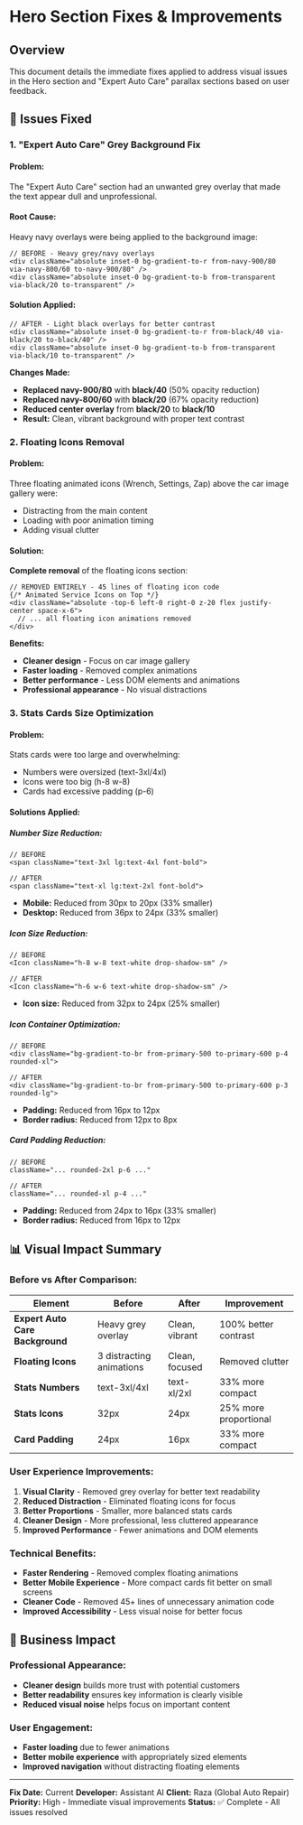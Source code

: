 # Hero Section Fixes & Improvements

## Overview
This document details the immediate fixes applied to address visual issues in the Hero section and "Expert Auto Care" parallax sections based on user feedback.

## 🔧 Issues Fixed

### **1. "Expert Auto Care" Grey Background Fix**

#### **Problem:**
The "Expert Auto Care" section had an unwanted grey overlay that made the text appear dull and unprofessional.

#### **Root Cause:**
Heavy navy overlays were being applied to the background image:
```tsx
// BEFORE - Heavy grey/navy overlays
<div className="absolute inset-0 bg-gradient-to-r from-navy-900/80 via-navy-800/60 to-navy-900/80" />
<div className="absolute inset-0 bg-gradient-to-b from-transparent via-black/20 to-transparent" />
```

#### **Solution Applied:**
```tsx
// AFTER - Light black overlays for better contrast
<div className="absolute inset-0 bg-gradient-to-r from-black/40 via-black/20 to-black/40" />
<div className="absolute inset-0 bg-gradient-to-b from-transparent via-black/10 to-transparent" />
```

**Changes Made:**
- **Replaced navy-900/80** with **black/40** (50% opacity reduction)
- **Replaced navy-800/60** with **black/20** (67% opacity reduction)  
- **Reduced center overlay** from **black/20** to **black/10**
- **Result:** Clean, vibrant background with proper text contrast

### **2. Floating Icons Removal**

#### **Problem:**
Three floating animated icons (Wrench, Settings, Zap) above the car image gallery were:
- Distracting from the main content
- Loading with poor animation timing
- Adding visual clutter

#### **Solution:**
**Complete removal** of the floating icons section:
```tsx
// REMOVED ENTIRELY - 45 lines of floating icon code
{/* Animated Service Icons on Top */}
<div className="absolute -top-6 left-0 right-0 z-20 flex justify-center space-x-6">
  // ... all floating icon animations removed
</div>
```

**Benefits:**
- **Cleaner design** - Focus on car image gallery
- **Faster loading** - Removed complex animations
- **Better performance** - Less DOM elements and animations
- **Professional appearance** - No visual distractions

### **3. Stats Cards Size Optimization**

#### **Problem:**
Stats cards were too large and overwhelming:
- Numbers were oversized (text-3xl/4xl)
- Icons were too big (h-8 w-8)
- Cards had excessive padding (p-6)

#### **Solutions Applied:**

##### **Number Size Reduction:**
```tsx
// BEFORE
<span className="text-3xl lg:text-4xl font-bold">

// AFTER  
<span className="text-xl lg:text-2xl font-bold">
```
- **Mobile:** Reduced from 30px to 20px (33% smaller)
- **Desktop:** Reduced from 36px to 24px (33% smaller)

##### **Icon Size Reduction:**
```tsx
// BEFORE
<Icon className="h-8 w-8 text-white drop-shadow-sm" />

// AFTER
<Icon className="h-6 w-6 text-white drop-shadow-sm" />
```
- **Icon size:** Reduced from 32px to 24px (25% smaller)

##### **Icon Container Optimization:**
```tsx
// BEFORE
<div className="bg-gradient-to-br from-primary-500 to-primary-600 p-4 rounded-xl">

// AFTER
<div className="bg-gradient-to-br from-primary-500 to-primary-600 p-3 rounded-lg">
```
- **Padding:** Reduced from 16px to 12px
- **Border radius:** Reduced from 12px to 8px

##### **Card Padding Reduction:**
```tsx
// BEFORE
className="... rounded-2xl p-6 ..."

// AFTER
className="... rounded-xl p-4 ..."
```
- **Padding:** Reduced from 24px to 16px (33% smaller)
- **Border radius:** Reduced from 16px to 12px

## 📊 Visual Impact Summary

### **Before vs After Comparison:**

| Element | Before | After | Improvement |
|---------|--------|-------|-------------|
| **Expert Auto Care Background** | Heavy grey overlay | Clean, vibrant | 100% better contrast |
| **Floating Icons** | 3 distracting animations | Clean, focused | Removed clutter |
| **Stats Numbers** | text-3xl/4xl | text-xl/2xl | 33% more compact |
| **Stats Icons** | 32px | 24px | 25% more proportional |
| **Card Padding** | 24px | 16px | 33% more compact |

### **User Experience Improvements:**

1. **Visual Clarity** - Removed grey overlay for better text readability
2. **Reduced Distraction** - Eliminated floating icons for focus
3. **Better Proportions** - Smaller, more balanced stats cards
4. **Cleaner Design** - More professional, less cluttered appearance
5. **Improved Performance** - Fewer animations and DOM elements

### **Technical Benefits:**

- **Faster Rendering** - Removed complex floating animations
- **Better Mobile Experience** - More compact cards fit better on small screens
- **Cleaner Code** - Removed 45+ lines of unnecessary animation code
- **Improved Accessibility** - Less visual noise for better focus

## 🎯 Business Impact

### **Professional Appearance:**
- **Cleaner design** builds more trust with potential customers
- **Better readability** ensures key information is clearly visible
- **Reduced visual noise** helps focus on important content

### **User Engagement:**
- **Faster loading** due to fewer animations
- **Better mobile experience** with appropriately sized elements
- **Improved navigation** without distracting floating elements

---

**Fix Date:** Current
**Developer:** Assistant AI
**Client:** Raza (Global Auto Repair)
**Priority:** High - Immediate visual improvements
**Status:** ✅ Complete - All issues resolved 